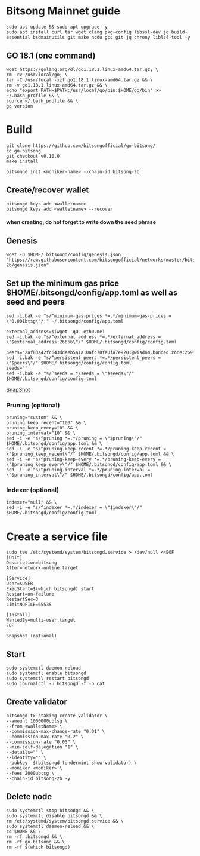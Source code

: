 # Bitsong Mainnet guide

    sudo apt update && sudo apt upgrade -y
    sudo apt install curl tar wget clang pkg-config libssl-dev jq build-essential bsdmainutils git make ncdu gcc git jq chrony liblz4-tool -y

## GO 18.1 (one command)

    wget https://golang.org/dl/go1.18.1.linux-amd64.tar.gz; \
    rm -rv /usr/local/go; \
    tar -C /usr/local -xzf go1.18.1.linux-amd64.tar.gz && \
    rm -v go1.18.1.linux-amd64.tar.gz && \
    echo "export PATH=$PATH:/usr/local/go/bin:$HOME/go/bin" >> ~/.bash_profile && \
    source ~/.bash_profile && \
    go version

# Build

    git clone https://github.com/bitsongofficial/go-bitsong/
    cd go-bitsong
    git checkout v0.10.0
    make install

    bitsongd init <moniker-name> --chain-id bitsong-2b

## Create/recover wallet

    bitsongd keys add <walletname>
    bitsongd keys add <walletname> --recover

#### when creating, do not forget to write down the seed phrase
## Genesis

    wget -O $HOME/.bitsongd/config/genesis.json "https://raw.githubusercontent.com/bitsongofficial/networks/master/bitsong-2b/genesis.json"


## Set up the minimum gas price $HOME/.bitsongd/config/app.toml as well as seed and peers

    sed -i.bak -e "s/^minimum-gas-prices *=.*/minimum-gas-prices = \"0.001btsg\"/;" ~/.bitsongd/config/app.toml

    external_address=$(wget -qO- eth0.me)
    sed -i.bak -e "s/^external_address *=.*/external_address = \"$external_address:26656\"/" $HOME/.bitsongd/config/config.toml

    peers="2af83a42fc643ddeeb5a1a10afc70fe0fa7e9201@wisdom.bonded.zone:26956"
    sed -i.bak -e "s/^persistent_peers *=.*/persistent_peers = \"$peers\"/" $HOME/.bitsongd/config/config.toml
    seeds=""
    sed -i.bak -e "s/^seeds =.*/seeds = \"$seeds\"/" $HOME/.bitsongd/config/config.toml 

 [SnapShot](https://sync.bonded.zone/mainnets/bitsong)

### Pruning (optional)

    pruning="custom" && \
    pruning_keep_recent="100" && \
    pruning_keep_every="0" && \
    pruning_interval="10" && \
    sed -i -e "s/^pruning *=.*/pruning = \"$pruning\"/" $HOME/.bitsongd/config/app.toml && \
    sed -i -e "s/^pruning-keep-recent *=.*/pruning-keep-recent = \"$pruning_keep_recent\"/" $HOME/.bitsongd/config/app.toml && \
    sed -i -e "s/^pruning-keep-every *=.*/pruning-keep-every = \"$pruning_keep_every\"/" $HOME/.bitsongd/config/app.toml && \
    sed -i -e "s/^pruning-interval *=.*/pruning-interval = \"$pruning_interval\"/" $HOME/.bitsongd/config/app.toml

### Indexer (optional)

    indexer="null" && \
    sed -i -e "s/^indexer *=.*/indexer = \"$indexer\"/" $HOME/.bitsongd/config/config.toml

# Create a service file

    sudo tee /etc/systemd/system/bitsongd.service > /dev/null <<EOF
    [Unit]
    Description=bitsong
    After=network-online.target

    [Service]
    User=$USER
    ExecStart=$(which bitsongd) start
    Restart=on-failure
    RestartSec=3
    LimitNOFILE=65535

    [Install]
    WantedBy=multi-user.target
    EOF

    Snapshot (optional)
## Start

    sudo systemctl daemon-reload
    sudo systemctl enable bitsongd
    sudo systemctl restart bitsongd
    sudo journalctl -u bitsongd -f -o cat

## Create validator


    bitsongd tx staking create-validator \
    --amount 1000000ubtsg \
    --from <walletName> \
    --commission-max-change-rate "0.01" \
    --commission-max-rate "0.2" \
    --commission-rate "0.05" \
    --min-self-delegation "1" \
    --details="" \
    --identity="" \
    --pubkey  $(bitsongd tendermint show-validator) \
    --moniker <moniker> \
    --fees 2000ubtsg \
    --chain-id bitsong-2b -y

## Delete node

    sudo systemctl stop bitsongd && \
    sudo systemctl disable bitsongd && \
    rm /etc/systemd/system/bitsongd.service && \
    sudo systemctl daemon-reload && \
    cd $HOME && \
    rm -rf .bitsongd && \
    rm -rf go-bitsong && \
    rm -rf $(which bitsongd)

